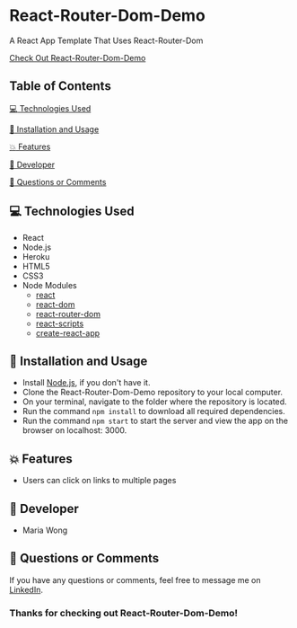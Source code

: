 # React-Router-Dom-Demo

A React App Template That Uses React-Router-Dom

[Check Out React-Router-Dom-Demo]()


## Table of Contents

[:computer:  Technologies Used](#technologies-used)

[:dvd:  Installation and Usage](#installation)

[:boom:  Features](#features)

[:bust_in_silhouette:  Developer](#developer)

[:email:  Questions or Comments](#questions-or-comments)


## <a name="technologies-used"></a> :computer: Technologies Used 
 
* React
* Node.js
* Heroku
* HTML5
* CSS3
* Node Modules
	* [react](https://www.npmjs.com/package/react)
	* [react-dom](https://www.npmjs.com/package/react-dom) 
	* [react-router-dom](https://www.npmjs.com/package/react-router-dom) 
	* [react-scripts](https://www.npmjs.com/package/react-scripts) 
	* [create-react-app](https://www.npmjs.com/package/create-react-app)

## <a name="installation"></a> :dvd: Installation and Usage 

* Install [Node.js](https://nodejs.org/en/download/), if you don't have it.
* Clone the React-Router-Dom-Demo repository to your local computer.
* On your terminal, navigate to the folder where the repository is located.
* Run the command `npm install` to download all required dependencies.
* Run the command `npm start` to start the server and view the app on the browser on localhost: 3000.


## <a name="features"></a> :boom: Features

* Users can click on links to multiple pages


## <a name="developer"></a> :bust_in_silhouette: Developer

* Maria Wong 


## <a name="questions-or-comments"></a> :email: Questions or Comments 

If you have any questions or comments, feel free to message me on [LinkedIn](https://www.linkedin.com/in/maria-wong/).

 ### Thanks for checking out React-Router-Dom-Demo!